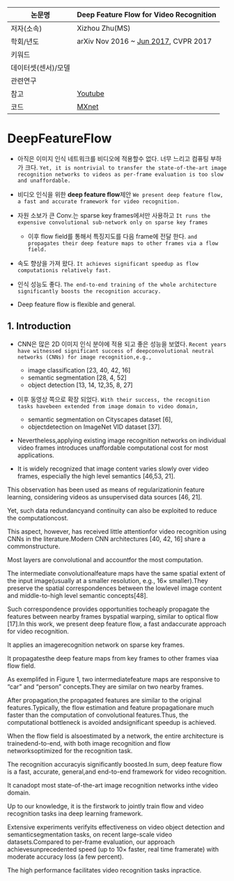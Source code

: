 |논문명 | Deep Feature Flow for Video Recognition|
| --- | --- |
| 저자\(소속\) | Xizhou Zhu\(MS\) |
| 학회/년도 | arXiv Nov 2016 ~ [Jun 2017](https://arxiv.org/abs/1611.07715), CVPR 2017 |
| 키워드 | |
| 데이터셋(센서)/모델 | |
| 관련연구||
| 참고 |[Youtube](https://www.youtube.com/watch?v=J0rMHE6ehGw) |
| 코드 |[MXnet](https://github.com/msracver/Deep-Feature-Flow) |

# DeepFeatureFlow

- 아직은 이미지 인식 네트워크를 비디오에 적용할수 없다. 너무 느리고 컴퓨팅 부하가 크다. `Yet, it is nontrivial to transfer the state-of-the-art image recognition networks to videos as per-frame evaluation is too slow and unaffordable.`

- 비디오 인식을 위한 **deep feature flow**제안 `We present deep feature flow, a fast and accurate framework for video recognition. `

- 자원 소보가 큰 Conv.는 sparse key frames에서만 사용하고 `It runs the expensive convolutional sub-network only on sparse key frames `
    - 이후 flow field를 통해서 특징지도를 다음 frame에 전달 한다. `and propagates their deep feature maps to other frames via a flow field. `

- 속도 향상을 가져 왔다. `It achieves significant speedup as flow computationis relatively fast. `

- 인식 성능도 좋다. `The end-to-end training of the whole architecture significantly boosts the recognition accuracy. `

- Deep feature flow is flexible and general. 

## 1. Introduction

- CNN은 많은 2D 이미지 인식 분야에 적용 되고 좋은 성능을 보였다. `Recent years have witnessed significant success of deepconvolutional neutral networks (CNNs) for image recognition,e.g.,`
    - image classification [23, 40, 42, 16]
    - semantic segmentation [28, 4, 52]
    - object detection [13, 14, 12,35, 8, 27]

- 이후 동영상 쪽으로 확장 되었다. `With their success, the recognition tasks havebeen extended from image domain to video domain, `
    - semantic segmentation on Cityscapes dataset [6],
    - objectdetection on ImageNet VID dataset [37]. 

- Nevertheless,applying existing image recognition networks on individual video frames introduces unaffordable computational cost for most applications.

- It is widely recognized that image content varies slowly over video frames, especially the high level semantics [46,53, 21]. 

This observation has been used as means of regularizationin feature learning, considering videos as unsupervised data sources [46, 21]. 

Yet, such data redundancyand continuity can also be exploited to reduce the computationcost. 

This aspect, however, has received little attentionfor video recognition using CNNs in the literature.Modern CNN architectures [40, 42, 16] share a commonstructure. 

Most layers are convolutional and accountfor the most computation. 

The intermediate convolutionalfeature maps have the same spatial extent of the input image(usually at a smaller resolution, e.g., 16× smaller).They preserve the spatial correspondences between the lowlevel image content and middle-to-high level semantic concepts[48]. 

Such correspondence provides opportunities tocheaply propagate the features between nearby frames byspatial warping, similar to optical flow [17].In this work, we present deep feature flow, a fast andaccurate approach for video recognition. 

It applies an imagerecognition network on sparse key frames. 

It propagatesthe deep feature maps from key frames to other frames viaa flow field. 

As exemplifed in Figure 1, two intermediatefeature maps are responsive to “car” and “person” concepts.They are similar on two nearby frames. 

After propagation,the propagated features are similar to the original features.Typically, the flow estimation and feature propagationare much faster than the computation of convolutional features.Thus, the computational bottleneck is avoided andsignificant speedup is achieved. 

When the flow field is alsoestimated by a network, the entire architecture is trainedend-to-end, with both image recognition and flow networksoptimized for the recognition task. 

The recognition accuracyis significantly boosted.In sum, deep feature flow is a fast, accurate, general,and end-to-end framework for video recognition. 

It canadopt most state-of-the-art image recognition networks inthe video domain. 

Up to our knowledge, it is the firstwork to jointly train flow and video recognition tasks ina deep learning framework. 

Extensive experiments verifyits effectiveness on video object detection and semanticsegmentation tasks, on recent large-scale video datasets.Compared to per-frame evaluation, our approach achievesunprecedented speed (up to 10× faster, real time framerate) with moderate accuracy loss (a few percent). 

The high performance facilitates video recognition tasks inpractice.